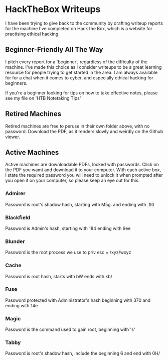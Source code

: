 # HackTheBox Writeups

I have been trying to give back to the community by drafting writeup reports for the machine I've completed on Hack the Box, which is a website for practising ethical hacking.

## Beginner-Friendly All The Way
I pitch every report for a 'beginner', regardless of the difficulty of the machine. I've made this choice as I consider writeups to be a great learning resource for people trying to get started in the area. I am always available for for a chat when it comes to cyber, and especially ethical hacking for beginners. 

If you're a beginner looking for tips on how to take effective notes, please see my file on 'HTB Notetaking Tips'

## Retired Machines
Retired machines are free to peruse in their own folder above, with no password. Download the PDF, as it renders slowly and weirdly on the Github viewer. 

## Active Machines
Active machines are downloadable PDFs, locked with passwords. Click on the PDF you wamt and download it to your computer. 
With each active box, I state the required password you will need to unlock it when prompted after you open it on your computer, so please keep an eye out for this. 

### Admirer
Password is root's shadow hash, starting with M5g. and ending with .fl0

### Blackfield
Password is Admin's hash, starting with 184 ending with 9ee

### Blunder
Password is the root process we use to priv esc =  /xyz/wxyz

### Cache
Password is root hash, starts with bW ends with kb/

### Fuse
Password protected with Administrator's hash beginning with 370 and ending with 14e

### Magic
Password is the command used to gain root, beginning with 's'

### Tabby
Password is root's shadow hash, include the beginning $6$ and end with 0H/
